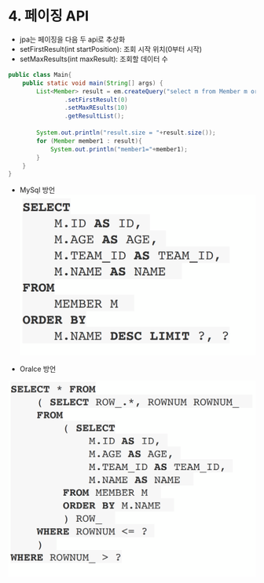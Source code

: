 # 4. 페이징 API
* jpa는 페이징을 다음 두 api로 추상화
* setFirstResult(int startPosition): 조회 시작 위치(0부터 시작)
* setMaxResults(int maxResult): 조회할 데이터 수

```java
public class Main{
    public static void main(String[] args) {
        List<Member> result = em.createQuery("select m from Member m order by m.age desc", Member.class)
                .setFirstResult(0)
                .setMaxREsults(10)
                .getResultList();

        System.out.println("result.size = "+result.size());
        for (Member member1 : result){
            System.out.println("member1="+member1);
        }
    }
}

```
* MySql 방언
<img src="./img/mysql.png"> <br>


* Oralce 방언
<img src="./img/oracle.png">


